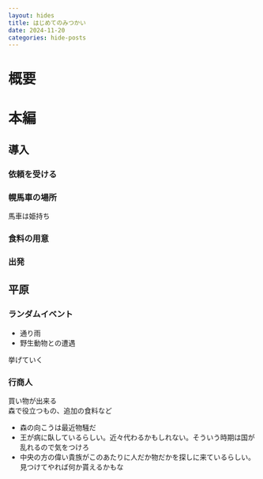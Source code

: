 ```yaml
---
layout: hides
title: はじめてのみつかい
date: 2024-11-20
categories: hide-posts
---
```

# 概要
# 本編
## 導入
### 依頼を受ける
### 幌馬車の場所
馬車は姫持ち

### 食料の用意
### 出発
## 平原
### ランダムイベント
- 通り雨
- 野生動物との遭遇

挙げていく
### 行商人
買い物が出来る  
森で役立つもの、追加の食料など

- 森の向こうは最近物騒だ
- 王が病に臥しているらしい。近々代わるかもしれない。そういう時期は国が乱れるので気をつけろ
- 中央の方の偉い貴族がこのあたりに人だか物だかを探しに来ているらしい。見つけてやれば何か貰えるかもな

